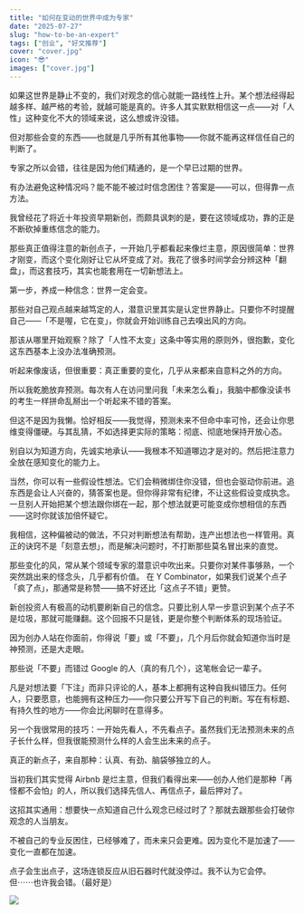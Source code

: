 ```yaml
---
title: "如何在变动的世界中成为专家"
date: "2025-07-27"
slug: "how-to-be-an-expert"
tags: ["创业", "好文推荐"]
cover: "cover.jpg"
icon: "😎"
images: ["cover.jpg"]
---
```

如果这世界是静止不变的，我们对观念的信心就能一路线性上升。某个想法经得起越多样、越严格的考验，就越可能是真的。许多人其实默默相信这一点——对「人性」这种变化不大的领域来说，这么想或许没错。



但对那些会变的东西——也就是几乎所有其他事物——你就不能再这样信任自己的判断了。



专家之所以会错，往往是因为他们精通的，是一个早已过期的世界。



有办法避免这种情况吗？能不能不被过时信念困住？答案是——可以，但得靠一点方法。



我曾经花了将近十年投资早期新创，而颇具讽刺的是，要在这领域成功，靠的正是不断砍掉重练信念的能力。



那些真正值得注意的新创点子，一开始几乎都看起来像烂主意，原因很简单：世界才刚变，而这个变化刚好让它从坏变成了对。我花了很多时间学会分辨这种「翻盘」，而这套技巧，其实也能套用在一切新想法上。



第一步，养成一种信念：世界一定会变。



那些对自己观点越来越笃定的人，潜意识里其实是认定世界静止。只要你不时提醒自己——「不是喔，它在变」，你就会开始训练自己去嗅出风的方向。



那该从哪里开始观察？除了「人性不太变」这条中等实用的原则外，很抱歉，变化这东西基本上没办法准确预测。



听起来像废话，但很重要：真正重要的变化，几乎从来都来自意料之外的方向。



所以我乾脆放弃预测。每次有人在访问里问我「未来怎么看」，我脑中都像没读书的考生一样拼命乱掰出一个听起来不错的答案。



但这不是因为我懒。恰好相反——我觉得，预测未来不但命中率可怜，还会让你思维变得僵硬。与其乱猜，不如选择更实际的策略：彻底、彻底地保持开放心态。



别自以为知道方向，先诚实地承认——我根本不知道哪边才是对的。然后把注意力全放在感知变化的能力上。



当然，你可以有一些假设性想法。它们会稍微绑住你没错，但也会驱动你前进。追东西是会让人兴奋的，猜答案也是。但你得非常有纪律，不让这些假设变成执念。
一旦别人开始把某个想法跟你绑在一起，那个想法就更可能变成你想相信的东西——这时你就该加倍怀疑它。



我相信，这种偏被动的做法，不只对判断想法有帮助，连产出想法也一样管用。真正的诀窍不是「刻意去想」，而是解决问题时，不打断那些莫名冒出来的直觉。



那些变化的风，常从某个领域专家的潜意识中吹出来。只要你对某件事够熟，一个突然跳出来的怪念头，几乎都有价值。
在 Y Combinator，如果我们说某个点子「疯了点」，那通常是称赞——搞不好还比「这点子不错」更赞。



新创投资人有极高的动机要刷新自己的信念。只要比别人早一步意识到某个点子不是垃圾，那就可能赚翻。这个回报不只是钱，更是你整个判断体系的现场验证。



因为创办人站在你面前，你得说「要」或「不要」，几个月后你就会知道你当时是神预测，还是大走眼。



那些说「不要」而错过 Google 的人（真的有几个），这笔帐会记一辈子。



凡是对想法要「下注」而非只评论的人，基本上都拥有这种自我纠错压力。任何人，只要愿意，也能拥有这种压力——你只要公开写下自己的判断。写在有标题、有持久性的地方——你会比闲聊时在意得多。



另一个我很常用的技巧：一开始先看人，不先看点子。虽然我们无法预测未来的点子长什么样，但我很能预测什么样的人会生出未来的点子。



真正的新点子，来自那种：认真、有劲、脑袋够独立的人。



当初我们其实觉得 Airbnb 是烂主意，但我们看得出来——创办人他们是那种「再怪都不会怕」的人，所以我们选择先信人、再信点子，最后押对了。



这招其实通用：想要快一点知道自己什么观念已经过时了？那就去跟那些会打破你观念的人当朋友。



不被自己的专业反困住，已经够难了，而未来只会更难。因为变化不是加速了——变化一直都在加速。



点子会生出点子，这场连锁反应从旧石器时代就没停过。我不认为它会停。
但⋯⋯也许我会错。（最好是）




![](https://prod-files-secure.s3.us-west-2.amazonaws.com/112d0858-5090-4d34-a606-b75eb8d65fd2/46476355-9cf3-4e99-9b7a-3531bc426380/1000202064.png?X-Amz-Algorithm=AWS4-HMAC-SHA256&X-Amz-Content-Sha256=UNSIGNED-PAYLOAD&X-Amz-Credential=ASIAZI2LB4667LBKMYLG%2F20250812%2Fus-west-2%2Fs3%2Faws4_request&X-Amz-Date=20250812T214540Z&X-Amz-Expires=3600&X-Amz-Security-Token=IQoJb3JpZ2luX2VjENX%2F%2F%2F%2F%2F%2F%2F%2F%2F%2FwEaCXVzLXdlc3QtMiJHMEUCIQDV1srQr2RJbj03FBJU4j%2FTurgbKsfOQRYYP63Cdk1NUQIgDL8SGtLjv0K%2FQNavOI5yLFuJ8P%2F5FxE9UP5I3y3DzE8q%2FwMIHhAAGgw2Mzc0MjMxODM4MDUiDI2dMjV1dAUe%2BEEWdircA0LU2aAslB7I8Hnd%2F8XnmXM%2FKnZCTP%2FU9HxaZObjR1ELmE%2B3o%2FPIH79wHSbdKJD69mp5v0V8zr0cnEnOYM1YUrLxtrUr%2FMScwin3yOGNJIsIo%2F8ZA5qpzZuG4E2zAXwz5bjgwwWBQfEw9Qoz9DKVt9MSlhuIcsCioM7%2FNwInzgdwBx9pMayjlNrrDlo6me%2F7K5rmtTmx6J6SsePfNKgxWBxQ6N1YJvjkl%2BJCS9mR%2Feeb1Z94j8P57quy6UItDDZsUqy%2FqpItpBPVT2%2FgLXgGJEBxOcVKOhSjXfhsQpzp7S8ug2kAHGj%2FDatAW4nW2jFu%2B1hATcxzKy6yorptvFBMKIqw7vzbvD9cy8z3R9WoWfsmrhHN6PlSCyy4ziD592VjdG5mCTVng182aWaSweXjXKTKcXOiuUeEUaiJAUJ64PE9d4ujP8OXDbfHYYhK6r3PfoAiyOhlkGXCSBGoqRg42VqgisC5u0cUIVWOpbJtk9ngGDOXJAbsaZj%2B%2BavpoCg%2BmWCyctyt7vdVMTn2pv3efe9Wke2cUVDV145H2%2F%2BfHepa7P8F9IVSxYQM%2F%2FOCQ1l57gOuRcH4U8rFNZeZUSGRIuhld7%2FsnnWkxMZkIXzb%2Bgiz8zLO5kU06Q2WEYZ0MIjK7sQGOqUBMUOtWbuATw6MaCk9ZUAYqw2%2F6DHAbQ7ouhVJhY2A4UihQEs0ieysKEEkaUcMmMcnw7zYLFxpnlCD8ImIcHbMo0dofvjC93w8UVCIs9bwlnIpySRovGHRGdYCJo9NwDGBmPqogU3ZhajVP5IBUyLHhjqxxyuyYHLJ2BRNGCSdd2cltXTEvcJXFoH6xDxFkyoONj7ADOlZ3LKvfw1jpJLTEbt6aMp%2B&X-Amz-Signature=bcb6a977c3ee5bf455fda3c9b102778d6660eba1ec14d3b84b6d7bfdf512af1d&X-Amz-SignedHeaders=host&x-amz-checksum-mode=ENABLED&x-id=GetObject)

